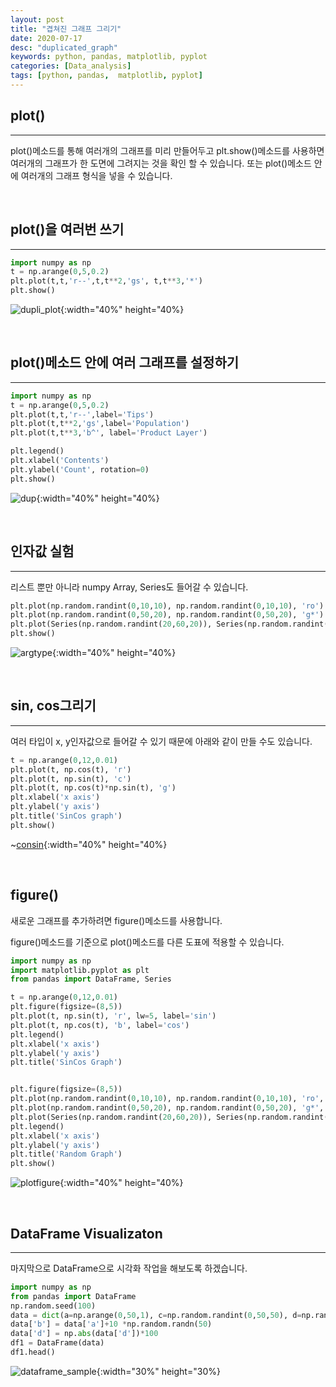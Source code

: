 ```yaml
---
layout: post
title: "겹쳐진 그래프 그리기"
date: 2020-07-17
desc: "duplicated_graph"
keywords: python, pandas, matplotlib, pyplot
categories: [Data_analysis]
tags: [python, pandas,  matplotlib, pyplot]
---
```


## plot()

___

plot()메소드를 통해 여러개의 그래프를 미리 만들어두고 plt.show()메소드를 사용하면 여러개의 그래프가 한 도면에 그려지는 것을 확인 할 수 있습니다. 또는 plot()메소드 안에 여러개의 그래프 형식을 넣을 수 있습니다. 

<br>

## plot()을 여러번 쓰기

___

~~~python
import numpy as np
t = np.arange(0,5,0.2)
plt.plot(t,t,'r--',t,t**2,'gs', t,t**3,'*')
plt.show()
~~~

![dupli_plot](/static/assets/img/blog/data_analysis/03Matplotlib/dupli_plot.png){:width="40%" height="40%}

<br>

## plot()메소드 안에 여러 그래프를 설정하기

___

~~~python
import numpy as np
t = np.arange(0,5,0.2)
plt.plot(t,t,'r--',label='Tips')
plt.plot(t,t**2,'gs',label='Population')
plt.plot(t,t**3,'b^', label='Product Layer')

plt.legend()
plt.xlabel('Contents')
plt.ylabel('Count', rotation=0)
plt.show()
~~~

![dup](../../../static/assets/img/blog/data_analysis/03Matplotlib/dup.png){:width="40%" height="40%}

<br>

## 인자값 실험

___

리스트 뿐만 아니라 numpy Array, Series도 들어갈 수 있습니다. 

~~~python
plt.plot(np.random.randint(0,10,10), np.random.randint(0,10,10), 'ro')
plt.plot(np.random.randint(0,50,20), np.random.randint(0,50,20), 'g*')
plt.plot(Series(np.random.randint(20,60,20)), Series(np.random.randint(20,60,20)), 'm^')
plt.show()
~~~

![argtype](../../../static/assets/img/blog/data_analysis/03Matplotlib/argtype.png){:width="40%" height="40%}

<br>

## sin, cos그리기

___

여러 타입이 x, y인자값으로 들어갈 수 있기 때문에 아래와 같이 만들 수도 있습니다. 

~~~python
t = np.arange(0,12,0.01)
plt.plot(t, np.cos(t), 'r')
plt.plot(t, np.sin(t), 'c')
plt.plot(t, np.cos(t)*np.sin(t), 'g')
plt.xlabel('x axis')
plt.ylabel('y axis')
plt.title('SinCos graph')
plt.show()
~~~

~[consin](../../../static/assets/img/blog/data_analysis/03Matplotlib/consin.png){:width="40%" height="40%}

<br>

## figure()

새로운 그래프를 추가하려면 figure()메소드를 사용합니다. 

figure()메소드를 기준으로 plot()메소드를 다른 도표에 적용할 수 있습니다. 

~~~python
import numpy as np
import matplotlib.pyplot as plt
from pandas import DataFrame, Series

t = np.arange(0,12,0.01)
plt.figure(figsize=(8,5))
plt.plot(t, np.sin(t), 'r', lw=5, label='sin')
plt.plot(t, np.cos(t), 'b', label='cos')
plt.legend()
plt.xlabel('x axis')
plt.ylabel('y axis')
plt.title('SinCos Graph')


plt.figure(figsize=(8,5))
plt.plot(np.random.randint(0,10,10), np.random.randint(0,10,10), 'ro', label='red')
plt.plot(np.random.randint(0,50,20), np.random.randint(0,50,20), 'g*', label='green')
plt.plot(Series(np.random.randint(20,60,20)), Series(np.random.randint(20,60,20)), 'm^', label='magenta')
plt.legend()
plt.xlabel('x axis')
plt.ylabel('y axis')
plt.title('Random Graph')
plt.show()
~~~

![plotfigure](../../../static/assets/img/blog/data_analysis/03Matplotlib/plotfigure.png){:width="40%" height="40%}

<br>

## DataFrame Visualizaton

___

마지막으로 DataFrame으로 시각화 작업을 해보도록 하겠습니다. 

~~~python
import numpy as np
from pandas import DataFrame
np.random.seed(100)
data = dict(a=np.arange(0,50,1), c=np.random.randint(0,50,50), d=np.random.randn(50))
data['b'] = data['a']+10 *np.random.randn(50)
data['d'] = np.abs(data['d'])*100
df1 = DataFrame(data)
df1.head()
~~~

![dataframe_sample](../../../static/assets/img/blog/data_analysis/03Matplotlib/dataframe_sample.png){:width="30%" height="30%}


